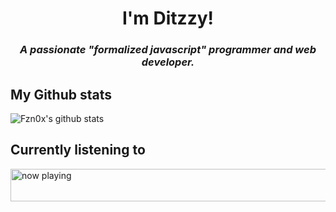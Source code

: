 <h1 align="center">I'm Ditzzy!</h1>
<h3 align="center"><i>A passionate "formalized javascript" programmer and web developer.</i></h3>

## My Github stats

![Fzn0x's github stats](https://bad-apple-github-readme.vercel.app/api?show_bg=1&username=wffzy)

## Currently listening to

<a href="https://volt.fm/Ditzzy" target="_blank"><img src="https://my-spotify-badge.vercel.app/api/now-playing.svg" width="540" height="52" alt="now playing"></a>
